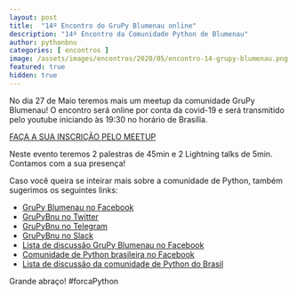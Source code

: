 ```yaml
---
layout: post
title:  "14º Encontro do GruPy Blumenau online"
description: "14º Encontro da Comunidade Python de Blumenau"
author: pythonbnu
categories: [ encontros ]
image: /assets/images/encontros/2020/05/encontro-14-grupy-blumenau.png
featured: true
hidden: true
---
```


No dia 27 de Maio teremos mais um meetup da comunidade GruPy Blumenau! O encontro será online por conta da covid-19 e será transmitido pelo youtube iniciando às 19:30 no horário de Brasília.

[FAÇA A SUA INSCRIÇÃO PELO MEETUP](https://www.meetup.com/hackerspaceblumenau/events/270734788)

Neste evento teremos 2 palestras de 45min e 2 Lightning talks de 5min. Contamos com a sua presença!

Caso você queira se inteirar mais sobre a comunidade de Python, também sugerimos os seguintes links:

<ul>
    <li><a href="https://www.facebook.com/pythonbnu/">GruPy Blumenau no Facebook</a></li>
    <li><a href="https://twitter.com/pythonbnu">GruPyBnu no Twitter</a></li>
    <li><a href="https://telegram.me/GruPyBnu">GruPyBnu no Telegram</a></li>
    <li><a href="https://hackerspaceblumenau.slack.com/messages/C6U70HXK4">GruPyBnu no Slack</a></li>
    <li><a href="https://www.facebook.com/groups/185266825299444/">Lista de discussão GruPy Blumenau no Facebook</a></li>
    <li><a href="https://www.facebook.com/groups/python.brasil/">Comunidade de Python brasileira no Facebook</a></li>
    <li><a href="https://groups.google.com/forum/#!forum/python-brasil">Lista de discussão da comunidade de Python do Brasil</a></li>
</ul>

Grande abraço!
#forcaPython